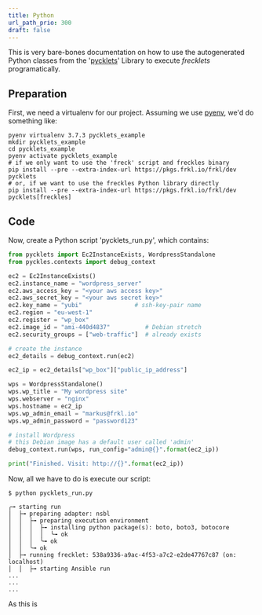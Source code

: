 ```yaml
---
title: Python
url_path_prio: 300
draft: false
---
```


This is very bare-bones documentation on how to use the autogenerated Python classes from the '[pycklets](https://gitlab.com/freckles-io/pyckles)'
Library to execute *frecklets* programatically.

## Preparation

First, we need a virtualenv for our project. Assuming we use [pyenv](https://github.com/pyenv/pyenv), we'd do something like:

```console
pyenv virtualenv 3.7.3 pycklets_example
mkdir pycklets_example
cd pycklets_example
pyenv activate pycklets_example
# if we only want to use the 'freck' script and freckles binary
pip install --pre --extra-index-url https://pkgs.frkl.io/frkl/dev pycklets
# or, if we want to use the freckles Python library directly
pip install --pre --extra-index-url https://pkgs.frkl.io/frkl/dev pycklets[freckles]
```


## Code

Now, create a Python script 'pycklets_run.py', which contains:

```python
from pycklets import Ec2InstanceExists, WordpressStandalone
from pyckles.contexts import debug_context

ec2 = Ec2InstanceExists()
ec2.instance_name = "wordpress_server"
ec2.aws_access_key = "<your aws access key>"
ec2.aws_secret_key = "<your aws secret key>"
ec2.key_name = "yubi"               # ssh-key-pair name
ec2.region = "eu-west-1"
ec2.register = "wp_box"
ec2.image_id = "ami-440d4837"          # Debian stretch
ec2.security_groups = ["web-traffic"]  # already exists

# create the instance
ec2_details = debug_context.run(ec2)

ec2_ip = ec2_details["wp_box"]["public_ip_address"]

wps = WordpressStandalone()
wps.wp_title = "My wordpress site"
wps.webserver = "nginx"
wps.hostname = ec2_ip
wps.wp_admin_email = "markus@frkl.io"
wps.wp_admin_password = "password123"

# install Wordpress
# this Debian image has a default user called 'admin'
debug_context.run(wps, run_config="admin@{}".format(ec2_ip))

print("Finished. Visit: http://{}".format(ec2_ip))
```

Now, all we have to do is execute our script:

```console
$ python pycklets_run.py

╭╼ starting run
│  ├╼ preparing adapter: nsbl
│  │  ├╼ preparing execution environment
│  │  │  ├╼ installing python package(s): boto, boto3, botocore
│  │  │  │  ╰╼ ok
│  │  │  ╰╼ ok
│  │  ╰╼ ok
│  ├╼ running frecklet: 538a9336-a9ac-4f53-a7c2-e2de47767c87 (on: localhost)
│  │  ├╼ starting Ansible run
...
...
...
```

As this is

